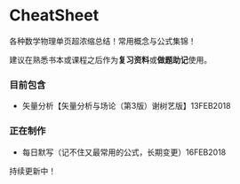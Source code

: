 # CheatSheet
各种数学物理单页超浓缩总结！常用概念与公式集锦！

建议在熟悉书本或课程之后作为**复习资料**或**做题助记**使用。

### 目前包含
- 矢量分析【矢量分析与场论（第3版）谢树艺版】13FEB2018
### 正在制作
- 每日默写（记不住又最常用的公式，长期变更）16FEB2018

持续更新中！
